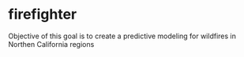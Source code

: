 # firefighter


Objective of this goal is to create a predictive modeling for wildfires in Northen California regions
